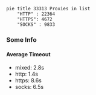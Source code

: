 
```mermaid
pie title 33313 Proxies in list
    "HTTP" : 22364
    "HTTPS": 4672
    "SOCKS" : 9833
```

### Some Info
#### Average Timeout

- mixed: 2.8s
- http: 1.4s
- https: 8.6s
- socks: 6.5s